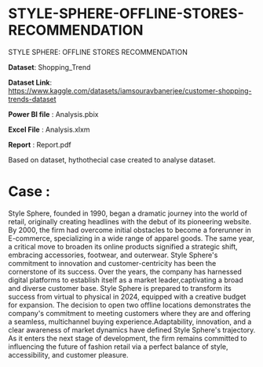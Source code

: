 # STYLE-SPHERE-OFFLINE-STORES-RECOMMENDATION
STYLE SPHERE: OFFLINE  STORES RECOMMENDATION

**Dataset**: Shopping_Trend  

**Dataset Link**: https://www.kaggle.com/datasets/iamsouravbanerjee/customer-shopping-trends-dataset

**Power BI file** : Analysis.pbix

**Excel File** : Analysis.xlxm

**Report** : Report.pdf

Based on dataset, hythothecial case created to analyse dataset. 

# **Case :**
Style Sphere, founded in 1990, began a dramatic journey into the world of retail, originally creating headlines with the debut of its pioneering website. By 2000, the firm had overcome initial obstacles to become a forerunner in E-commerce, specializing in a wide range of apparel goods. The same year, a critical move to broaden its online products signified a strategic shift, embracing accessories, footwear, and outerwear.
Style Sphere's commitment to innovation and customer-centricity has been the cornerstone of its success. Over the years, the company has harnessed digital platforms to establish itself as a market leader,captivating a broad and diverse customer base.
Style Sphere is prepared to transform its success from virtual to physical in 2024, equipped with a creative budget for expansion. The decision to open two offline locations demonstrates the company's commitment to meeting customers where they are and offering a seamless, multichannel buying experience.Adaptability, innovation, and a clear awareness of market dynamics have defined Style Sphere's trajectory. As it enters the next stage of development, the firm remains committed to influencing the future of fashion retail via a perfect balance of style, accessibility, and customer pleasure.
